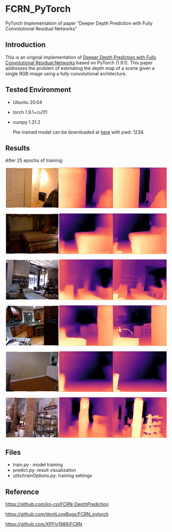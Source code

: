 # FCRN_PyTorch
PyTorch Implementation of paper "Deeper Depth Prediction with Fully Convolutional Residual Networks"



## Introduction

This is an original implementation of [Deeper Depth Prediction with Fully Convolutional Residual Networks](http://ieeexplore.ieee.org/document/7785097/) based on PyTorch (1.9.1). This paper addresses the problem of estimating the depth map of a scene given a single RGB image using a fully convolutional architecture.



## Tested Environment

- Ubuntu 20.04
- torch 1.9.1+cu111
- numpy 1.21.2

  Pre-trained model can be downloaded at [here](https://chalmers-my.sharepoint.com/:u:/g/personal/yitingch_chalmers_se/EfXgcyIuR-NApoeRrmQJLtIBu8cLxcUR1dkKPCX1SJjf_g?e=TMBat9) with pwd: 1234.




## Results

After 25 epochs of training:

![result2](pics/result2.png)

![result1](pics/result1.png)

![result6](pics/result6.png)

![](pics/result4.png)

![](pics/result5.png)

![result3](pics/result3.png)



## Files

- train.py : model training
- predict.py: result visualization
- utils/trainOptions.py: training settings



## Reference

https://github.com/iro-cp/FCRN-DepthPrediction

https://github.com/dontLoveBugs/FCRN_pytorch

https://github.com/XPFly1989/FCRN
